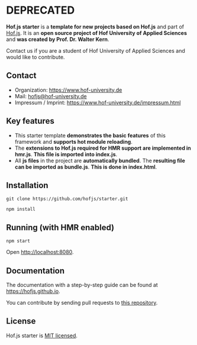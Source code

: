 # DEPRECATED


**Hof.js starter** is a **template for new projects based on Hof.js** and part of [Hof.js](https://github.com/hofjs/hof). It is an **open source project of Hof University of Applied Sciences** and **was created by Prof. Dr. Walter Kern**.

Contact us if you are a student of Hof University of Applied Sciences and would like to contribute.

## Contact
* Organization: https://www.hof-university.de
* Mail: hofjs@hof-university.de
* Impressum / Imprint: https://www.hof-university.de/impressum.html

## Key features
* This starter template **demonstrates the basic features** of this framework and **supports hot module reloading**.
* The **extensions to Hof.js required for HMR support are implemented in hmr.js**. **This file is imported into index.js**.
* All **js files** in the project are **automatically bundled**. The **resulting file can be imported as bundle.js**. **This is done in index.html**.

## Installation

```
git clone https://github.com/hofjs/starter.git

npm install
```


## Running (with HMR enabled)

```
npm start
```

Open [http://localhost:8080](http://localhost:8080).


## Documentation

The documentation with a step-by-step guide can be found at https://hofjs.github.io.

You can contribute by sending pull requests to [this repository](https://github.com/hofjs/starter).


## License

Hof.js starter is [MIT licensed](./LICENSE.md).
